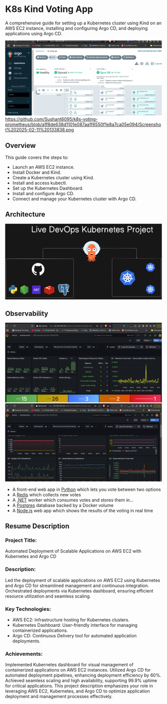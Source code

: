 # K8s Kind Voting App

A comprehensive guide for setting up a Kubernetes cluster using Kind on an AWS EC2 instance, installing and configuring Argo CD, and deploying applications using Argo CD.

![Grafana diagram](https://github.com/Sushant6095/k8s-voting-prometheus/blob/a1f8de638d1101e087aa1f6550f1e8a7ca05e094/Screenshot%202025-02-11%20133838.png
)
https://github.com/Sushant6095/k8s-voting-prometheus/blob/a1f8de638d1101e087aa1f6550f1e8a7ca05e094/Screenshot%202025-02-11%20133838.png
## Overview

This guide covers the steps to:
- Launch an AWS EC2 instance.
- Install Docker and Kind.
- Create a Kubernetes cluster using Kind.
- Install and access kubectl.
- Set up the Kubernetes Dashboard.
- Install and configure Argo CD.
- Connect and manage your Kubernetes cluster with Argo CD.


## Architecture

![Architecture diagram](k8s-kind-voting-app.png)

## Observability


![Grafana diagram](https://github.com/Sushant6095/k8s-voting-prometheus/blob/25f149ea9e3fc9673c9c1b30b4998dadf871daa6/Screenshot%202025-02-13%20161551.png
)
![Prometheus diagram](https://github.com/Sushant6095/k8s-voting-prometheus/blob/bd461a36e1948e4e3c603d41ef688d07d25c1372/Screenshot%202025-02-13%20161619.png)



* A front-end web app in [Python](/vote) which lets you vote between two options
* A [Redis](https://hub.docker.com/_/redis/) which collects new votes
* A [.NET](/worker/) worker which consumes votes and stores them in…
* A [Postgres](https://hub.docker.com/_/postgres/) database backed by a Docker volume
* A [Node.js](/result) web app which shows the results of the voting in real time



## Resume Description

### Project Title: 

Automated Deployment of Scalable Applications on AWS EC2 with Kubernetes and Argo CD

### Description: 

Led the deployment of scalable applications on AWS EC2 using Kubernetes and Argo CD for streamlined management and continuous integration. Orchestrated deployments via Kubernetes dashboard, ensuring efficient resource utilization and seamless scaling.

### Key Technologies:

* AWS EC2: Infrastructure hosting for Kubernetes clusters.
* Kubernetes Dashboard: User-friendly interface for managing containerized applications.
* Argo CD: Continuous Delivery tool for automated application deployments.

### Achievements:

Implemented Kubernetes dashboard for visual management of containerized applications on AWS EC2 instances.
Utilized Argo CD for automated deployment pipelines, enhancing deployment efficiency by 60%.
Achieved seamless scaling and high availability, supporting 99.9% uptime for critical applications.
This project description emphasizes your role in leveraging AWS EC2, Kubernetes, and Argo CD to optimize application deployment and management processes effectively.




